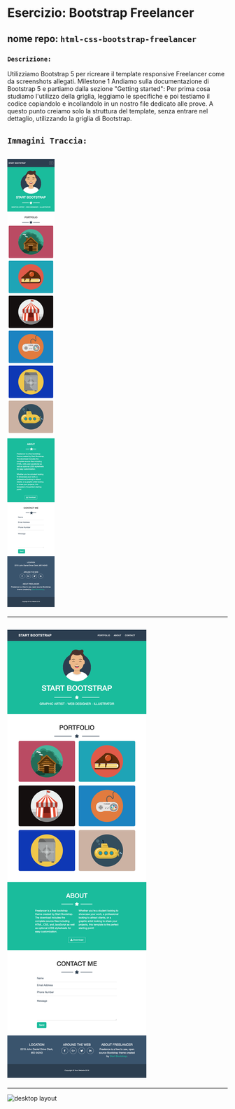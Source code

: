  # Esercizio: Bootstrap Freelancer
## nome repo: **`html-css-bootstrap-freelancer`**

### **`Descrizione:`**

Utilizziamo Bootstrap 5 per ricreare il template responsive Freelancer come da screenshots allegati.
Milestone 1 Andiamo sulla documentazione di Bootstrap 5 e partiamo dalla sezione "Getting started": Per prima cosa studiamo l'utilizzo della griglia, leggiamo le specifiche e poi testiamo il codice copiandolo e incollandolo in un nostro file dedicato alle prove.
A questo punto creiamo solo la struttura del template, senza entrare nel dettaglio, utilizzando la griglia di Bootstrap.

## **`Immagini Traccia:`**

![smartphone layout](assets/layouts/smartphone.png "Smartphone view layout")
---
---
![tablet layout](assets/layouts/tablet.png "Tablet view layout")
---
---
![desktop layout](assets/layouts/desktop.pngù "Dekstop view layout")

